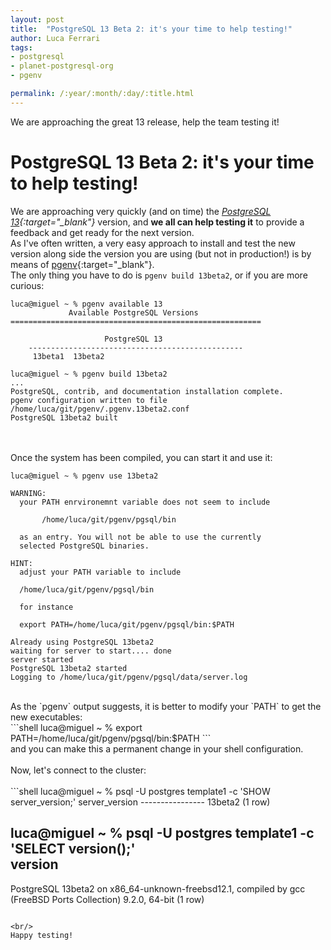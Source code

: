 ```yaml
---
layout: post
title:  "PostgreSQL 13 Beta 2: it's your time to help testing!"
author: Luca Ferrari
tags:
- postgresql
- planet-postgresql-org
- pgenv

permalink: /:year/:month/:day/:title.html
---
```

We are approaching the great 13 release, help the team testing it!

# PostgreSQL 13 Beta 2: it's your time to help testing!

We are approaching very quickly (and on time) the *[PostgreSQL 13](https://www.postgresql.org/about/news/2047/){:target="_blank"}* version, and **we all can help testing it** to provide a feedback and get ready for the next version.
<br/>
As I've often written, a very easy approach to install and test the new version along side the version you are using (but not in production!) is by means of [pgenv](https://github.com/theory/pgenv){:target="_blank"}.
<br/>
The only thing you have to do is `pgenv build 13beta2`, or if you are more curious:

```shell
luca@miguel ~ % pgenv available 13
             Available PostgreSQL Versions
========================================================

                     PostgreSQL 13
    ------------------------------------------------
     13beta1  13beta2 

luca@miguel ~ % pgenv build 13beta2
...
PostgreSQL, contrib, and documentation installation complete.
pgenv configuration written to file /home/luca/git/pgenv/.pgenv.13beta2.conf
PostgreSQL 13beta2 built
```

<br/>
<br/>
Once the system has been compiled, you can start it and use it:
<br/>

```shell
luca@miguel ~ % pgenv use 13beta2           

WARNING:
  your PATH enrvironemnt variable does not seem to include

       /home/luca/git/pgenv/pgsql/bin

  as an entry. You will not be able to use the currently
  selected PostgreSQL binaries.

HINT:
  adjust your PATH variable to include

  /home/luca/git/pgenv/pgsql/bin

  for instance

  export PATH=/home/luca/git/pgenv/pgsql/bin:$PATH

Already using PostgreSQL 13beta2
waiting for server to start.... done
server started
PostgreSQL 13beta2 started
Logging to /home/luca/git/pgenv/pgsql/data/server.log
```

<br/>
As the `pgenv` output suggests, it is better to modify your `PATH` to get the new executables:

<br/>
```shell
luca@miguel ~ % export PATH=/home/luca/git/pgenv/pgsql/bin:$PATH
```

<br/>
and you can make this a permanent change in your shell configuration.
<br/>
<br/>
Now, let's connect to the cluster:

<br/>
<br/>
```shell
luca@miguel ~ % psql -U postgres template1 -c 'SHOW server_version;'
 server_version 
----------------
 13beta2
(1 row)

luca@miguel ~ % psql -U postgres template1 -c 'SELECT version();'   
                                                  version                                                   
------------------------------------------------------------------------------------------------------------
 PostgreSQL 13beta2 on x86_64-unknown-freebsd12.1, compiled by gcc (FreeBSD Ports Collection) 9.2.0, 64-bit
(1 row)

```

<br/>
Happy testing!
